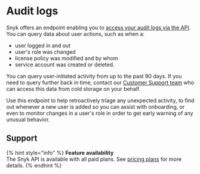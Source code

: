 # Audit logs

Snyk offers an endpoint enabling you to [access your audit logs via the API](https://snyk.docs.apiary.io/). You can query data about user actions, such as when a:

* user logged in and out
* user's role was changed
* license policy was modified and by whom
* service account was created or deleted.

You can query user-initiated activity from up to the past 90 days. If you need to query further back in time, contact our [Customer Support team](mailto:support@snyk.io) who can access this data from cold storage on your behalf.

Use this endpoint to help retroactively triage any unexpected activity, to find out whenever a new user is added so you can assist with onboarding, or even to monitor changes in a user's role in order to get early warning of any unusual behavior.

## **Support**

{% hint style="info" %}
**Feature availability**  
The Snyk API is available with all paid plans. See [pricing plans](https://snyk.io/plans/) for more details.
{% endhint %}


